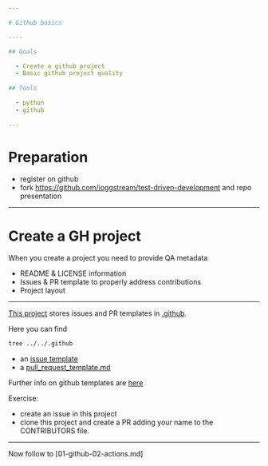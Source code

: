 ```yaml
---

# Github basics

----

## Goals

  - Create a github project
  - Basic github project quality
  
## Tools

  - python
  - github
  
---
```


# Preparation

  - register on github
  - fork https://github.com/ioggstream/test-driven-development and repo
   presentation

---

# Create a GH project

When you create a project you need to provide QA metadata

  - README & LICENSE information
  - Issues & PR template to properly address contributions
  - Project layout
  
----

[This project](https://github.com/ioggstream/test-driven-development)
stores issues and PR templates in [.github](.github).

Here you can find

```bash
tree ../../.github
```

- an [issue template](https://github.com/ioggstream/test-driven-development-101/blob/master/.github/ISSUE_TEMPLATE/custom.md)
- a [pull_request_template.md](https://github.com/ioggstream/test-driven-development-101/blob/master/.github/pull_request_template.md)

Further info on github templates are [here](https://docs.github.com/en/github/building-a-strong-community/using-templates-to-encourage-useful-issues-and-pull-requests)

Exercise:

- create an issue in this project
- clone this project and create a PR adding your name to the CONTRIBUTORS
 file.
  
---

Now follow to [01-github-02-actions.md]

